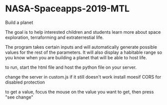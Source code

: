 # NASA-Spaceapps-2019-MTL
Build a planet

The goal is to help interested children and students learn more about space exploration, terraforming and extraterrestial life.

The program takes certain inputs and will automatically generate possible values for the rest of the parameters. It will also display a habitable range so you know when you are building a planet that will be able to host life.

to run, start the html file and host the python file on your server.

change the server in custom.js
if it still doesn't work install moesif CORS for disabled protection

to get a value, focus the mouse on the value you want to get, then press "see change"
